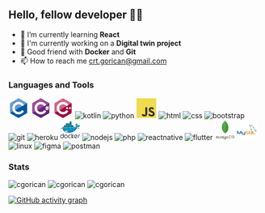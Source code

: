## Hello, fellow developer 👋🏼

- 🌱 I’m currently learning <b>React</b>
- 🔭 I'm currently working on a <b>Digital twin project</b>
- 🐳 Good friend with <b>Docker</b> and <b>Git</b>
- 📫 How to reach me <a href="mailto:crt.gorican@gmail.com">crt.gorican@gmail.com</a>

### Languages and Tools

<p>
  <!-- C -->
  <img src="https://raw.githubusercontent.com/devicons/devicon/master/icons/c/c-original.svg" alt="c" height="40"/>
  <!-- C# -->
  <img src="https://raw.githubusercontent.com/devicons/devicon/master/icons/csharp/csharp-original.svg" alt="csharp" height="40"/>
  <!-- C++ -->
  <img src="https://raw.githubusercontent.com/devicons/devicon/master/icons/cplusplus/cplusplus-original.svg" alt="cplusplus" height="40"/>
  <!-- KOTLIN -->
  <img src="https://www.vectorlogo.zone/logos/kotlinlang/kotlinlang-icon.svg" alt="kotlin" height="40"/>
  <!-- PYTHON -->
  <img src="https://img.icons8.com/color/48/000000/python.png" alt="python" height="40"/>
  <!-- JS -->
  <img src="https://raw.githubusercontent.com/devicons/devicon/master/icons/javascript/javascript-original.svg" alt="javascript" height="40"/>
  
  <!-- HTML & CSS -->
  <img src="https://img.icons8.com/color/48/000000/html-5.png" alt="html" height="40"/>
  <img src="https://img.icons8.com/color/48/000000/css3.png" alt="css" height="40"/>
  <img src="https://img.icons8.com/color/48/000000/bootstrap.png" alt="bootstrap" height="40"/>
  
  <!-- GIT -->
  <img src="https://www.vectorlogo.zone/logos/git-scm/git-scm-icon.svg" alt="git" height="40"/>
  <!-- HEROKU -->
  <img src="https://www.vectorlogo.zone/logos/heroku/heroku-icon.svg" alt="heroku" height="40"/>
  <!-- DOCKER -->
  <img src="https://raw.githubusercontent.com/devicons/devicon/master/icons/docker/docker-original-wordmark.svg" alt="docker" height="40"/>
  
  <!-- NODE JS -->
  <img src="https://img.icons8.com/color/48/000000/nodejs.png" alt="nodejs"/>
  <!-- PHP -->
  <img src="https://www.vectorlogo.zone/logos/php/php-ar21.svg" alt="php" height="40"/>
  <!-- REACT -->
  <img src="https://reactnative.dev/img/header_logo.svg" alt="reactnative" height="40"/>
  <!-- FLUTTER -->
  <img src="https://www.vectorlogo.zone/logos/flutterio/flutterio-icon.svg" alt="flutter" height="40"/>
  
  <!-- MONGODB -->
  <img src="https://raw.githubusercontent.com/devicons/devicon/master/icons/mongodb/mongodb-original-wordmark.svg" alt="mongodb" height="40"/>
  <!-- MYSQL -->
  <img src="https://raw.githubusercontent.com/devicons/devicon/master/icons/mysql/mysql-original-wordmark.svg" alt="mysql" height="40"/>
  
  <!-- LINUX -->
  <img src="https://www.vectorlogo.zone/logos/linux/linux-icon.svg" alt="linux" height="40"/>
  <!-- FIGMA -->
  <img src="https://www.vectorlogo.zone/logos/figma/figma-icon.svg" alt="figma" height="40"/>
  <!-- POSTMAN -->
  <img src="https://www.vectorlogo.zone/logos/getpostman/getpostman-icon.svg" alt="postman" height="40"/>
</p>

### Stats

<img src="https://github-readme-streak-stats.herokuapp.com/?user=cgorican&&theme=tokyonight" alt="cgorican" />
<img src="https://github-readme-stats.vercel.app/api?username=cgorican&show_icons=true&locale=en&theme=tokyonight" alt="cgorican" />
<img src="https://github-readme-stats.vercel.app/api/top-langs/?username=cgorican&langs_count=8&count_private=true&layout=compact&theme=react&hide_border=true" alt="cgorican" />

<!--Sarthak's GitHub activity graph-->
[![GitHub activity graph](https://activity-graph.herokuapp.com/graph?username=cgorican&&theme=xcode)](https://github.com/cgorican)

<!--
**cgorican/cgorican** is a ✨ _special_ ✨ repository because its `README.md` (this file) appears on your GitHub profile.

Here are some ideas to get you started:
- 👯 I’m looking to collaborate on ...
- 🤔 I’m looking for help with ...
- 💬 Ask me about ...
- ⚡ Fun fact: ...
-->
